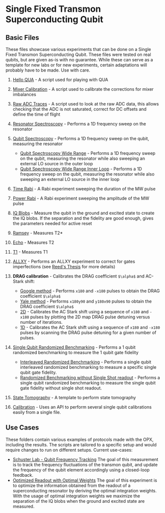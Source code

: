 # Single Fixed Transmon Superconducting Qubit

## Basic Files
These files showcase various experiments that can be done on a Single Fixed Transmon Superconducting Qubit.
These files were tested on real qubits, but are given as-is with no guarantee.
While these can serve as a template for new labs or for new experiments, certain adaptations will probably have to be made.
Use with care.

1. [Hello QUA](hello_qua.py) - A script used for playing with QUA
2. [Mixer Calibration](manual_mixer_calibration.py) - A script used to calibrate the corrections for mixer imbalances
3. [Raw ADC Traces](raw_adc_traces.py) - A script used to look at the raw ADC data, this allows checking that the ADC 
is not saturated, correct for DC offsets and define the time of flight
4. [Resonator Spectroscopy](resonator_spec.py) - Performs a 1D frequency sweep on the resonator
5. [Qubit Spectroscopy](qubit_spec.py) - Performs a 1D frequency sweep on the qubit, measuring the resonator
   * [Qubit Spectroscopy Wide Range](qubit_spec_wide_range.py) - Performs a 1D frequency sweep on the qubit, measuring the resonator while also sweeping an external LO source in the outer loop
   * [Qubit Spectroscopy Wide Range Inner Loop](qubit_spec_wide_range_inner_loop.py) - Performs a 1D frequency sweep on the qubit, measuring the resonator while also sweeping an external LO source in the inner loop
6. [Time Rabi](time_rabi.py) - A Rabi experiment sweeping the duration of the MW pulse
7. [Power Rabi](power_rabi.py) - A Rabi experiment sweeping the amplitude of the MW pulse
8. [IQ Blobs](IQ_blobs.py) - Measure the qubit in the ground and excited state to create the IQ blobs. If the separation
and the fidelity are good enough, gives the parameters needed for active reset
9. [Ramsey](ramsey.py) - Measures T2*
10. [Echo](echo.py) - Measures T2
11. [T1](T1.py) - Measures T1
12. [ALLXY](allxy.py) - Performs an ALLXY experiment to correct for gates imperfections
(see [Reed's Thesis](https://rsl.yale.edu/sites/default/files/files/RSL_Theses/reed.pdf) for more details)
13. **DRAG calibration** -  Calibrates the DRAG coefficient `$\alpha$` and AC-Stark shift:
    * [Google method](DRAG_calibration_Google.py) - Performs `x180` and `-x180` pulses to obtain 
the DRAG coefficient `$\alpha$`
    * [Yale method](DRAG_calibration_Yale.py) - Performs `x180y90` and `y180x90` pulses to obtain 
the DRAG coefficient `$\alpha$`
    * [2D](AC_Stark_2Dcalibration_Google.py) - Calibrates the AC Stark shift using a sequence of `x180` and `-x180` pulses by plotting the 2D map DRAG pulse detuning versus number of iterations.
    * [1D](AC_Stark_1Dcalibration_Google.py) - Calibrates the AC Stark shift using a sequence of `x180` and `-x180` pulses by scanning the DRAG pulse detuning for a given number of pulses.

15. [Single Qubit Randomized Benchmarking](rb.py) - Performs a 1 qubit randomized benchmarking to measure the 1 qubit gate
fidelity
    * [Interleaved Randomized Benchmarking](interleaved_rb.py) - Performs a single qubit interleaved randomized benchmarking to measure a specific single qubit gate fidelity.
    * [Randomized Benchmarking without Single Shot readout](rb_without_singleshot_readout.py) - Performs a single qubit randomized benchmarking to measure the single qubit gate fidelity without single shot readout.
16. [State Tomography](state_tomography.py) - A template to perform state tomography
17. [Calibration](calibrations.py) - Uses an API to perform several single qubit calibrations easily from a single file. 

## Use Cases

These folders contain various examples of protocols made with the OPX, including the results. The scripts are tailored to
a specific setup and would require changes to run on different setups. Current use-cases:

* [Schuster Lab - Qubit Frequency Tracking](./Use%20Case%201%20-%20Schuster%20Lab%20-%20Qubit%20Frequency%20Tracking)
The goal of this measurement is to track the frequency fluctuations of the transmon qubit, and update the frequency of the qubit element accordingly using a closed-loop feedback.
* [Optimized Readout with Optimal Weights](./Use%20Case%202%20-%20Optimized%20readout%20with%20optimal%20weights) 
The goal of this experiment is to optimize the information obtained from the readout of a superconducting resonator by deriving the optimal integration weights. With the usage of optimal integration weights we maximize the separation of the IQ blobs when the ground and excited state are measured.
